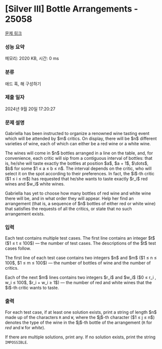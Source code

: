 # [Silver III] Bottle Arrangements - 25058 

[문제 링크](https://www.acmicpc.net/problem/25058) 

### 성능 요약

메모리: 2020 KB, 시간: 0 ms

### 분류

애드 혹, 해 구성하기

### 제출 일자

2024년 9월 20일 17:20:27

### 문제 설명

<p>Gabriella has been instructed to organize a renowned wine tasting event which will be attended by $m$ critics. On display, there will be $n$ different varieties of wine, each of which can either be a red wine or a white wine.</p>

<p>The wines will come in $n$ bottles arranged in a line on the table, and, for convenience, each critic will sip from a contiguous interval of bottles: that is, he/she will taste exactly the bottles at position $a$, $a + 1$, $\dots$, $b$ for some $1 ≤ a ≤ b ≤ n$. The interval depends on the critic, who will select it on the spot according to their preferences. In fact, the $i$-th critic ($1 ≤ i ≤ m$) has requested that he/she wants to taste exactly $r_i$ red wines and $w_i$ white wines.</p>

<p>Gabriella has yet to choose how many bottles of red wine and white wine there will be, and in what order they will appear. Help her find an arrangement (that is, a sequence of $n$ bottles of either red or white wine) that satisfies the requests of all the critics, or state that no such arrangement exists.</p>

### 입력 

 <p>Each test contains multiple test cases. The first line contains an integer $t$ ($1 ≤ t ≤ 100$) — the number of test cases. The descriptions of the $t$ test cases follow.</p>

<p>The first line of each test case contains two integers $n$ and $m$ ($1 ≤ n ≤ 100$, $1 ≤ m ≤ 100$) — the number of bottles of wine and the number of critics.</p>

<p>Each of the next $m$ lines contains two integers $r_i$ and $w_i$ ($0 ≤ r_i , w_i ≤ 100$, $r_i + w_i ≥ 1$) — the number of red and white wines that the $i$-th critic wants to taste.</p>

### 출력 

 <p>For each test case, if at least one solution exists, print a string of length $n$ made up of the characters <code>R</code> and <code>W</code>, where the $j$-th character ($1 ≤ j ≤ n$) denotes the type of the wine in the $j$-th bottle of the arrangement (<code>R</code> for <em>red</em> and <code>W</code> for <em>white</em>).</p>

<p>If there are multiple solutions, print any. If no solution exists, print the string <code>IMPOSSIBLE</code>.</p>

